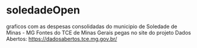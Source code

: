 # soledadeOpen

graficos com as despesas consolidadas do municipio de Soledade de Minas - MG
Fontes do TCE de Minas Gerais pegas no site do projeto Dados Abertos:
https://dadosabertos.tce.mg.gov.br/
